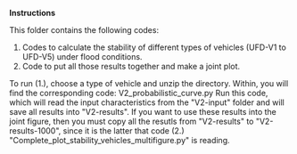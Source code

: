 **Instructions**

This folder contains the following codes:
1. Codes to calculate the stability of different types of vehicles (UFD-V1 to UFD-V5) under flood conditions.
2. Code to put all those results together and make a joint plot.

To run (1.), choose a type of vehicle and unzip the directory. Within, you will find the corresponding code: V2_probabilistic_curve.py
Run this code, which will read the input characteristics from the "V2-input" folder and will save all results into "V2-results".
If you want to use these results into the joint figure, then you must copy all the resutls from "V2-results" to "V2-results-1000", since it is the latter that code (2.) "Complete_plot_stability_vehicles_multifigure.py" is reading.



